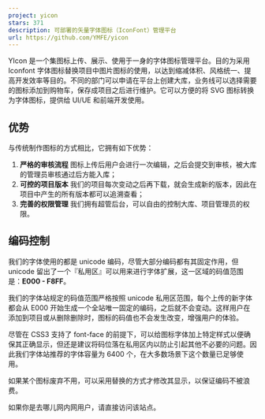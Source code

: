 ```yaml
---
project: yicon
stars: 371
description: 可部署的矢量字体图标（IconFont）管理平台
url: https://github.com/YMFE/yicon
---
```


YIcon 是一个集图标上传、展示、使用于一身的字体图标管理平台。目的为采用 Iconfont 字体图标替换项目中图片图标的使用，以达到缩减体积、风格统一、提高开发效率等目的。不同的部门可以申请在平台上创建大库，业务线可以选择需要的图标添加到购物车，保存成项目之后进行维护。它可以方便的将 SVG 图标转换为字体图标，提供给 UI/UE 和前端开发使用。

优势
--

与传统制作图标的方式相比，它拥有如下优势：

1.  **严格的审核流程** 图标上传后用户会进行一次编辑，之后会提交到审核，被大库的管理员审核通过后方能入库；
2.  **可控的项目版本** 我们的项目每次变动之后再下载，就会生成新的版本，因此在项目中产生的所有版本都可以追溯查看；
3.  **完善的权限管理** 我们拥有超管后台，可以自由的控制大库、项目管理员的权限。

编码控制
----

我们的字体使用的都是 unicode 编码，尽管大部分编码都有其固定作用，但 unicode 留出了一个『私用区』可以用来进行字体扩展，这一区域的码值范围是：**E000 - F8FF**。

我们的字体站规定的码值范围严格按照 unicode 私用区范围，每个上传的新字体都会从 E000 开始生成一个全站唯一固定的编码，之后就不会变动。这样用户在添加到项目或从删除删除时，图标的码值也不会发生改变，增强用户的体验。

尽管在 CSS3 支持了 font-face 的前提下，可以给图标字体加上特定样式以便确保其正确显示，但还是建议将码位落在私用区内以防止引起其他不必要的问题。因此我们字体站推荐的字体容量为 6400 个，在大多数场景下这个数量已足够使用。

如果某个图标废弃不用，可以采用替换的方式才修改其显示，以保证编码不被浪费。

如果你是去哪儿网内网用户，请直接访问该站点。
